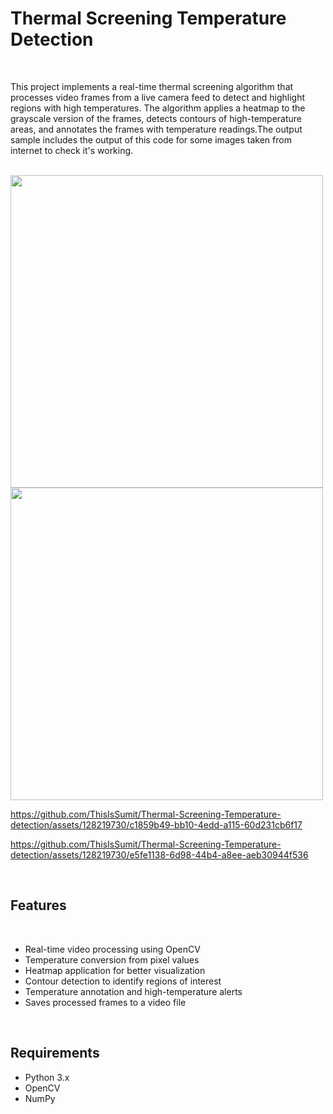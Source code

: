 <h1>Thermal Screening Temperature Detection</h1>
<br>
<p>This project implements a real-time thermal screening algorithm that processes video frames from a live camera feed to detect and highlight regions with high temperatures. The algorithm applies a heatmap to the grayscale version of the frames, detects contours of high-temperature areas, and annotates the frames with temperature readings.The output sample includes the output of this code for some images taken from internet to check it's working.</p>
<br>
<img src="https://github-production-user-asset-6210df.s3.amazonaws.com/128219730/338826915-825d57cb-2305-4075-b8cb-e3c56aedc4da.jpg?X-Amz-Algorithm=AWS4-HMAC-SHA256&X-Amz-Credential=AKIAVCODYLSA53PQK4ZA%2F20240612%2Fus-east-1%2Fs3%2Faws4_request&X-Amz-Date=20240612T045412Z&X-Amz-Expires=300&X-Amz-Signature=edd2c9c5ba28d4ba13ce1a5674e1b91477d72fe01a3a22faefe021917cbabf1f&X-Amz-SignedHeaders=host&actor_id=128219730&key_id=0&repo_id=805688994" , height= 500px >
<img src="", height=500px>


https://github.com/ThisIsSumit/Thermal-Screening-Temperature-detection/assets/128219730/c1859b49-bb10-4edd-a115-60d231cb6f17

https://github.com/ThisIsSumit/Thermal-Screening-Temperature-detection/assets/128219730/e5fe1138-6d98-44b4-a8ee-aeb30944f536






<br>
<h2>Features</h2>
<br>
<ul> 
<li>Real-time video processing using OpenCV</li>
<li>Temperature conversion from pixel values</li>
<li>Heatmap application for better visualization</li>
<li>Contour detection to identify regions of interest</li>
<li>Temperature annotation and high-temperature alerts</li>
<li>Saves processed frames to a video file</li></ul>
<br>

<h2>Requirements</h2>
<ul><li>Python 3.x</li>
<li>OpenCV</li>
<li>NumPy</li></ul>
